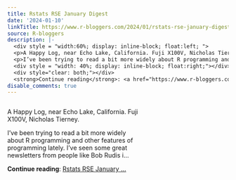 ```yaml
---
title: Rstats RSE January Digest
date: '2024-01-10'
linkTitle: https://www.r-bloggers.com/2024/01/rstats-rse-january-digest/
source: R-bloggers
description: |-
  <div style = "width:60%; display: inline-block; float:left; ">
  <p>A Happy Log, near Echo Lake, California. Fuji X100V, Nicholas Tierney.</p>
  <p>I’ve been trying to read a bit more widely about R programming and other features of programming lately. I’ve seen some great newsletters from people like Bob Rudis i...</p></div>
  <div style = "width: 40%; display: inline-block; float:right;"></div>
  <div style="clear: both;"></div>
  <strong>Continue reading</strong>: <a href="https://www.r-bloggers.com/2024/01/rstats-rse-january-digest/">Rstats RSE January ...
disable_comments: true
---
```

<div style = "width:60%; display: inline-block; float:left; ">
<p>A Happy Log, near Echo Lake, California. Fuji X100V, Nicholas Tierney.</p>
<p>I’ve been trying to read a bit more widely about R programming and other features of programming lately. I’ve seen some great newsletters from people like Bob Rudis i...</p></div>
<div style = "width: 40%; display: inline-block; float:right;"></div>
<div style="clear: both;"></div>
<strong>Continue reading</strong>: <a href="https://www.r-bloggers.com/2024/01/rstats-rse-january-digest/">Rstats RSE January ...